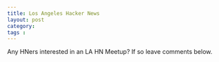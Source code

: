 ```yaml
---
title: Los Angeles Hacker News
layout: post
category: 
tags : 
---
```





Any HNers interested in an LA HN Meetup? If so leave comments below.

